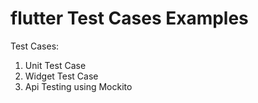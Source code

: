 # flutter Test Cases Examples

Test Cases:
1) Unit Test Case 
2) Widget Test Case
3) Api Testing using Mockito
